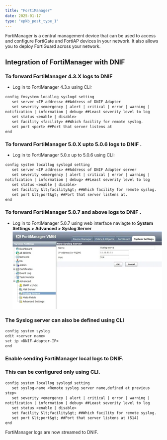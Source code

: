 ```yaml
---
title: "FortiManager"
date: 2025-01-17
type: "epkb_post_type_1"
---
```


FortiManager is a central management device that can be used to access and configure FortiGate and FortiAP devices in your network. It also allows you to deploy FortiGuard across your network.

## **Integration of FortiManager with DNIF**

### **To forward FortiManager 4.3.X logs to DNIF**

- Log in to FortiManager 4.3.x using CLI:

```
config fmsystem locallog syslogd setting
   set server <IP address> ##Address of DNIF Adapter
   set severity <emergency | alert | critical | error | warning | notification | information | debug> ##Least severity level to log
   set status <enable | disable>
   set facility <facility> ##Which facility for remote syslog.
   set port <port> ##Port that server listens at
end
```

### **To forward FortiManager 5.0.X upto 5.0.6 logs to DNIF** .

- Log in to FortiManager 5.0.x up to 5.0.6 using CLI:

```
config system locallog syslogd setting
   set server <IP address> ##Address of DNIF Adapter server
   set severity <emergency | alert | critical | error | warning | notification | information | debug> ##Least severity level to log
   set status <enable | disable>
   set facility &lt;facility&gt; ##Which facility for remote syslog.
   set port &lt;port&gt; ##Port that server listens at.
end
```

### **To forward FortiManager 5.0.7 and above logs to DNIF** .

- Log in to FortiManager 5.0.7 using web interface naviagte to **System Settings > Advanced > Syslog Server** ![image 1-Dec-04-2023-09-35-22-6934-AM](./IMAGES-FortiManager/FortiManager-1.webp)

### **The Syslog server can also be defined using CLI**

```
config system syslog
edit <server name>
set ip <DNIF-Adapter-IP>
end
```

### **Enable sending FortiManager local logs to DNIF.**

### **This can be configured only using CLI.**

```
config system locallog syslogd setting
   set syslog-name <Remote syslog server name,defined at previous step>
   set severity <emergency | alert | critical | error | warning | notification | information | debug> ##Least severity level to log
   set status <enable | disable>
   set facility &lt;facility&gt; ##Which facility for remote syslog.
   set port &lt;port&gt; ##Port that server listens at (514)
end
```

FortiManager logs are now streamed to DNIF.
